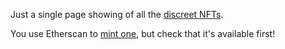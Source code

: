 Just a single page showing of all the [discreet NFTs](https://twitter.com/z0age/status/1431494445233487872).

You use Etherscan to [mint one](https://etherscan.io/address/0x3c77065b584d4af705b3e38cc35d336b081e4948#writeContract),
but check that it's available first!
